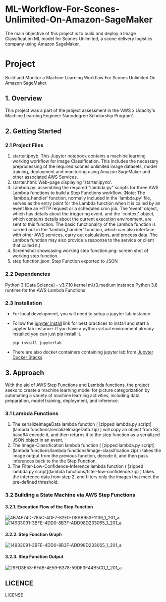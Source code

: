 # ML-Workflow-For-Scones-Unlimited-On-Amazon-SageMaker
The main objective of this project is to build and deploy a Image Classification ML model for Scones Unlimited, a scone delivery logistics company using Amazon SageMaker.

# Project
Build and Monitor a Machine Learning Workflow For Scones Unlimited On Amazon SageMaker.

## 1. Overview
This project was a part of the project assessment in the 'AWS x Udacity's Machine Learning Engineer Nanodegree Scholarship Program'.

## 2. Getting Started
### 2.1 Project Files

1. starter.ipnyb: This Jupyter notebook contains a machine learning working workflow for Image Classification. This includes the necessary preprocessing of the required scones unlimited image datasets, model training, deployment and monitoring using Amazon SageMaker and other associated AWS Services.
2. starter.html: Web-page displaying 'starter.ipynb'.
3. Lambda.py: assembling the required "lambda.py" scripts for three AWS Lambda functions to build a Step Functions workflow. (Note: The 'lambda_handler' function, normally included in the 'lambda.py' file, serves as the entry point for the Lambda function when it is called by an event like an HTTP request or a scheduled cron job. The 'event' object, which has details about the triggering event, and the 'context' object, which contains details about the current execution environment, are sent to this function. The basic functionality of the Lambda function is carried out in the 'lambda_handler' function, which can also interface with other AWS services, carry out calculations, and process data. The Lambda function may also provide a response to the service or client that called it.)
4. Screenshot showcasing working step function.png: screen shot of working step function.
5. step function.json: Step Function exported to JSON

### 2.2 Dependencies
Python 3 (Data Science) - v3.7.10 kernel
ml.t3.medium instance
Python 3.8 runtime for the AWS Lambda Functions

### 2.3 Installation
- For local development, you will need to setup a jupyter lab instance.

+ Follow the [jupyter install](https://jupyter.org/install.html) link for best practices to install and start a jupyter lab instance.
If you have a python virtual environment already installed you can just pip install it.

  ```
  pip install jupyterlab
  ```

* There are also docker containers containing jupyter lab from [Jupyter Docker Stacks](https://jupyter-docker-stacks.readthedocs.io/en/latest/index.html).

## 3. Approach
With the aid of AWS Step Functions and Lambda functions, the project seeks to create a machine learning model for picture categorization by automating a variety of machine learning activities, including data preparation, model training, deployment, and inference.

### 3.1 Lambda Functions
1. The serializeImageData lambda function ( [zipped lambda.py script](lambda functions/serializeImageData.zip) ) will copy an object from S3, base64 encode it, and then returns it to the step function as a serialized JSON object in an event.
2. The Image-Classification lambda function ( [zipped lambda.py script](lambda functions/lambda functions/image-classification.zip) ) takes the image output from the previous function, decode it, and then pass inferences back to the the Step Function.
3. The Filter-Low-Confidence-Inference lambda function ( [zipped lambda.py script](lambda functions/filter-low-confidence.zip) ) takes the inference data from step 2, and filters only the images that meet the pre-defined threshold.

### 3.2 Building a State Machine via AWS Step Functions

#### 3.2.1. Execution Flow of the Step Function

![4B74F74D-785C-4DF7-82E0-D8AB953F1139_1_201_a](https://github.com/AdedejiAdewole/ML-Workflow-For-Scones-Unlimited-On-Amazon-SageMaker/assets/50617984/2be3d93a-f588-49c5-9660-92ab795224f6)![14933091-3BFE-4DD0-8B3F-ADD98D233065_1_201_a](https://github.com/AdedejiAdewole/ML-Workflow-For-Scones-Unlimited-On-Amazon-SageMaker/assets/50617984/bc10cb3c-c861-4aa1-85a7-7d760106d552)


#### 3.2.2. Step Function Graph

![14933091-3BFE-4DD0-8B3F-ADD98D233065_1_201_a](https://github.com/AdedejiAdewole/ML-Workflow-For-Scones-Unlimited-On-Amazon-SageMaker/assets/50617984/d75e71b7-65b8-4662-8347-67f94ece0611)


#### 3.2.3. Step Function Output


![29FD3E53-6FAB-4E59-B378-59DF3F44B5CD_1_201_a](https://github.com/AdedejiAdewole/ML-Workflow-For-Scones-Unlimited-On-Amazon-SageMaker/assets/50617984/b43c4892-1b31-4a99-8d21-4b976a76429b)

## LICENCE
LICENSE








